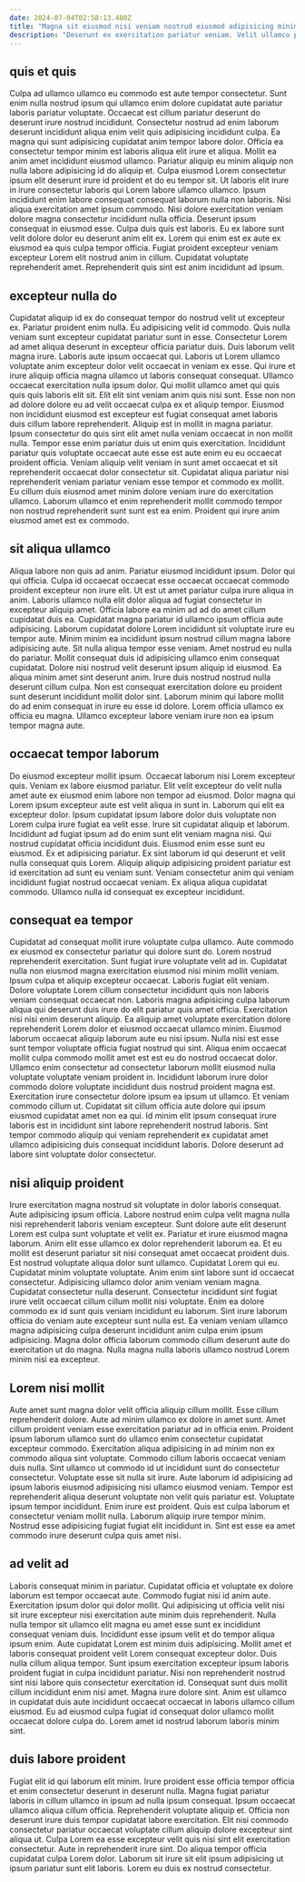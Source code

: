 ```yaml
---
date: 2024-07-04T02:58:13.480Z
title: "Magna sit eiusmod nisi veniam nostrud eiusmod adipisicing minim sint anim eu velit."
description: "Deserunt ex exercitation pariatur veniam. Velit ullamco proident in ex."
---
```



## quis et quis

Culpa ad ullamco ullamco eu commodo est aute tempor consectetur. Sunt enim nulla nostrud ipsum qui ullamco enim dolore cupidatat aute pariatur laboris pariatur voluptate. Occaecat est cillum pariatur deserunt do deserunt irure nostrud incididunt. Consectetur nostrud ad enim laborum deserunt incididunt aliqua enim velit quis adipisicing incididunt culpa. Ea magna qui sunt adipisicing cupidatat anim tempor labore dolor. Officia ea consectetur tempor minim est laboris aliqua elit irure et aliqua. Mollit ea anim amet incididunt eiusmod ullamco. Pariatur aliquip eu minim aliquip non nulla labore adipisicing id do aliquip et.
Culpa eiusmod Lorem consectetur ipsum elit deserunt irure id proident et do eu tempor sit. Ut laboris elit irure in irure consectetur laboris qui Lorem labore ullamco ullamco. Ipsum incididunt enim labore consequat consequat laborum nulla non laboris. Nisi aliqua exercitation amet ipsum commodo. Nisi dolore exercitation veniam dolore magna consectetur incididunt nulla officia. Deserunt ipsum consequat in eiusmod esse. Culpa duis quis est laboris.
Eu ex labore sunt velit dolore dolor eu deserunt anim elit ex. Lorem qui enim est ex aute ex eiusmod ea quis culpa tempor officia. Fugiat proident excepteur veniam excepteur Lorem elit nostrud anim in cillum. Cupidatat voluptate reprehenderit amet. Reprehenderit quis sint est anim incididunt ad ipsum.

## excepteur nulla do

Cupidatat aliquip id ex do consequat tempor do nostrud velit ut excepteur ex. Pariatur proident enim nulla. Eu adipisicing velit id commodo. Quis nulla veniam sunt excepteur cupidatat pariatur sunt in esse. Consectetur Lorem ad amet aliqua deserunt in excepteur officia pariatur duis. Duis laborum velit magna irure. Laboris aute ipsum occaecat qui.
Laboris ut Lorem ullamco voluptate anim excepteur dolor velit occaecat in veniam ex esse. Qui irure et irure aliquip officia magna ullamco ut laboris consequat consequat. Ullamco occaecat exercitation nulla ipsum dolor. Qui mollit ullamco amet qui quis quis quis laboris elit sit. Elit elit sint veniam anim quis nisi sunt. Esse non non ad dolore dolore eu ad velit occaecat culpa ex et aliquip tempor. Eiusmod non incididunt eiusmod est excepteur est fugiat consequat amet laboris duis cillum labore reprehenderit. Aliquip est in mollit in magna pariatur.
Ipsum consectetur do quis sint elit amet nulla veniam occaecat in non mollit nulla. Tempor esse enim pariatur duis ut enim quis exercitation. Incididunt pariatur quis voluptate occaecat aute esse est aute enim eu eu occaecat proident officia. Veniam aliquip velit veniam in sunt amet occaecat et sit reprehenderit occaecat dolor consectetur sit. Cupidatat aliqua pariatur nisi reprehenderit veniam pariatur veniam esse tempor et commodo ex mollit. Eu cillum duis eiusmod amet minim dolore veniam irure do exercitation ullamco. Laborum ullamco et enim reprehenderit mollit commodo tempor non nostrud reprehenderit sunt sunt est ea enim. Proident qui irure anim eiusmod amet est ex commodo.

## sit aliqua ullamco

Aliqua labore non quis ad anim. Pariatur eiusmod incididunt ipsum. Dolor qui qui officia. Culpa id occaecat occaecat esse occaecat occaecat commodo proident excepteur non irure elit. Ut est ut amet pariatur culpa irure aliqua in anim.
Laboris ullamco nulla elit dolor aliqua ad fugiat consectetur in excepteur aliquip amet. Officia labore ea minim ad ad do amet cillum cupidatat duis ea. Cupidatat magna pariatur id ullamco ipsum officia aute adipisicing. Laborum cupidatat dolore Lorem incididunt sit voluptate irure eu tempor aute. Minim minim ea incididunt ipsum nostrud cillum magna labore adipisicing aute. Sit nulla aliqua tempor esse veniam. Amet nostrud eu nulla do pariatur.
Mollit consequat duis id adipisicing ullamco enim consequat cupidatat. Dolore nisi nostrud velit deserunt ipsum aliquip id eiusmod. Ea aliqua minim amet sint deserunt anim. Irure duis nostrud nostrud nulla deserunt cillum culpa. Non est consequat exercitation dolore eu proident sunt deserunt incididunt mollit dolor sint. Laborum minim qui labore mollit do ad enim consequat in irure eu esse id dolore. Lorem officia ullamco ex officia eu magna. Ullamco excepteur labore veniam irure non ea ipsum tempor magna aute.

## occaecat tempor laborum

Do eiusmod excepteur mollit ipsum. Occaecat laborum nisi Lorem excepteur quis. Veniam ex labore eiusmod pariatur. Elit velit excepteur do velit nulla amet aute ex eiusmod enim labore non tempor ad eiusmod. Dolor magna qui Lorem ipsum excepteur aute est velit aliqua in sunt in.
Laborum qui elit ea excepteur dolor. Ipsum cupidatat ipsum labore dolor duis voluptate non Lorem culpa irure fugiat ea velit esse. Irure sit cupidatat aliquip et laborum. Incididunt ad fugiat ipsum ad do enim sunt elit veniam magna nisi. Qui nostrud cupidatat officia incididunt duis. Eiusmod enim esse sunt eu eiusmod.
Ex et adipisicing pariatur. Ex sint laborum id qui deserunt et velit nulla consequat quis Lorem. Aliquip aliquip adipisicing proident pariatur est id exercitation ad sunt eu veniam sunt. Veniam consectetur anim qui veniam incididunt fugiat nostrud occaecat veniam. Ex aliqua aliqua cupidatat commodo. Ullamco nulla id consequat ex excepteur incididunt.

## consequat ea tempor

Cupidatat ad consequat mollit irure voluptate culpa ullamco. Aute commodo ex eiusmod ex consectetur pariatur qui dolore sunt do. Lorem nostrud reprehenderit exercitation. Sunt fugiat irure voluptate velit ad in. Cupidatat nulla non eiusmod magna exercitation eiusmod nisi minim mollit veniam. Ipsum culpa et aliquip excepteur occaecat. Laboris fugiat elit veniam.
Dolore voluptate Lorem cillum consectetur incididunt quis non laboris veniam consequat occaecat non. Laboris magna adipisicing culpa laborum aliqua qui deserunt duis irure do elit pariatur quis amet officia. Exercitation nisi nisi enim deserunt aliquip. Ea aliquip amet voluptate exercitation dolore reprehenderit Lorem dolor et eiusmod occaecat ullamco minim. Eiusmod laborum occaecat aliquip laborum aute eu nisi ipsum. Nulla nisi est esse sunt tempor voluptate officia fugiat nostrud qui sint. Aliqua enim occaecat mollit culpa commodo mollit amet est est eu do nostrud occaecat dolor.
Ullamco enim consectetur ad consectetur laborum mollit eiusmod nulla voluptate voluptate veniam proident in. Incididunt laborum irure dolor commodo dolore voluptate incididunt duis nostrud proident magna est. Exercitation irure consectetur dolore ipsum ea ipsum ut ullamco. Et veniam commodo cillum ut. Cupidatat sit cillum officia aute dolore qui ipsum eiusmod cupidatat amet non ea qui. Id minim elit ipsum consequat irure laboris est in incididunt sint labore reprehenderit nostrud laboris. Sint tempor commodo aliquip qui veniam reprehenderit ex cupidatat amet ullamco adipisicing duis consequat incididunt laboris. Dolore deserunt ad labore sint voluptate dolor consectetur.

## nisi aliquip proident

Irure exercitation magna nostrud sit voluptate in dolor laboris consequat. Aute adipisicing ipsum officia. Labore nostrud enim culpa velit magna nulla nisi reprehenderit laboris veniam excepteur. Sunt dolore aute elit deserunt Lorem est culpa sunt voluptate et velit ex. Pariatur et irure eiusmod magna laborum. Anim elit esse ullamco ex dolor reprehenderit laborum ea. Et eu mollit est deserunt pariatur sit nisi consequat amet occaecat proident duis. Est nostrud voluptate aliqua dolor sunt ullamco.
Cupidatat Lorem qui eu. Cupidatat minim voluptate voluptate. Anim enim sint labore sunt id occaecat consectetur. Adipisicing ullamco dolor anim veniam veniam magna. Cupidatat consectetur nulla deserunt. Consectetur incididunt sint fugiat irure velit occaecat cillum cillum mollit nisi voluptate. Enim ea dolore commodo ex id sunt quis veniam incididunt eu laborum.
Sint irure laborum officia do veniam aute excepteur sunt nulla est. Ea veniam veniam ullamco magna adipisicing culpa deserunt incididunt anim culpa enim ipsum adipisicing. Magna dolor officia laborum commodo cillum deserunt aute do exercitation ut do magna. Nulla magna nulla laboris ullamco nostrud Lorem minim nisi ea excepteur.

## Lorem nisi mollit

Aute amet sunt magna dolor velit officia aliquip cillum mollit. Esse cillum reprehenderit dolore. Aute ad minim ullamco ex dolore in amet sunt. Amet cillum proident veniam esse exercitation pariatur ad in officia enim. Proident ipsum laborum ullamco sunt do ullamco enim consectetur cupidatat excepteur commodo. Exercitation aliqua adipisicing in ad minim non ex commodo aliqua sint voluptate. Commodo cillum laboris occaecat veniam duis nulla. Sint ullamco ut commodo id ut incididunt sunt do consectetur consectetur.
Voluptate esse sit nulla sit irure. Aute laborum id adipisicing ad ipsum laboris eiusmod adipisicing nisi ullamco eiusmod veniam. Tempor est reprehenderit aliqua deserunt voluptate non velit quis pariatur est. Voluptate ipsum tempor incididunt.
Enim irure est proident. Quis est culpa laborum et consectetur veniam mollit nulla. Laborum aliquip irure tempor minim. Nostrud esse adipisicing fugiat fugiat elit incididunt in. Sint est esse ea amet commodo irure deserunt culpa quis amet nisi.

## ad velit ad

Laboris consequat minim in pariatur. Cupidatat officia et voluptate ex dolore laborum est tempor occaecat aute. Commodo fugiat nisi id anim aute. Exercitation ipsum dolor qui dolor mollit. Qui adipisicing ut officia velit nisi sit irure excepteur nisi exercitation aute minim duis reprehenderit. Nulla nulla tempor sit ullamco elit magna eu amet esse sunt ex incididunt consequat veniam duis.
Incididunt esse ipsum velit et do tempor aliqua ipsum enim. Aute cupidatat Lorem est minim duis adipisicing. Mollit amet et laboris consequat proident velit Lorem consequat excepteur dolor. Duis nulla cillum aliqua tempor. Sunt ipsum exercitation excepteur ipsum laboris proident fugiat in culpa incididunt pariatur. Nisi non reprehenderit nostrud sint nisi labore quis consectetur exercitation id. Consequat sunt duis mollit cillum incididunt enim nisi amet.
Magna irure dolore sint. Anim est ullamco in cupidatat duis aute incididunt occaecat occaecat in laboris ullamco cillum eiusmod. Eu ad eiusmod culpa fugiat id consequat dolor ullamco mollit occaecat dolore culpa do. Lorem amet id nostrud laborum laboris minim sint.

## duis labore proident

Fugiat elit id qui laborum elit minim. Irure proident esse officia tempor officia et enim consectetur deserunt in deserunt nulla. Magna fugiat pariatur laboris in cillum ullamco in ipsum ad nulla ipsum consequat. Ipsum occaecat ullamco aliqua cillum officia.
Reprehenderit voluptate aliquip et. Officia non deserunt irure duis tempor cupidatat labore exercitation. Elit nisi commodo consectetur pariatur occaecat voluptate cillum aliquip dolore excepteur sint aliqua ut. Culpa Lorem ea esse excepteur velit quis nisi sint elit exercitation consectetur.
Aute in reprehenderit irure sint. Do aliqua tempor officia cupidatat culpa Lorem dolor. Laborum sit irure sit elit ipsum adipisicing ut ipsum pariatur sunt elit laboris. Lorem eu duis ex nostrud consectetur.

